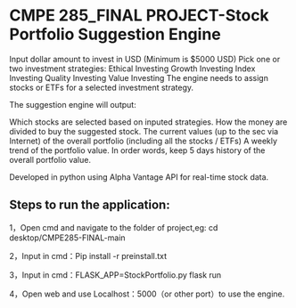# CMPE 285_FINAL PROJECT-Stock Portfolio Suggestion Engine

Input dollar amount to invest in USD (Minimum is $5000 USD)
Pick one or two investment strategies:
Ethical Investing
Growth Investing
Index Investing
Quality Investing
Value Investing
The engine needs to assign stocks or ETFs for a selected investment strategy. 

The suggestion engine will output:

Which stocks are selected based on inputed strategies.
How the money are divided to buy the suggested stock.
The current values (up to the sec via Internet) of the overall portfolio (including all the stocks / ETFs)
A weekly trend of the portfolio value. In order words, keep 5 days history of the overall portfolio value.

Developed in python using Alpha Vantage API for real-time stock data.

## Steps to run the application:

1，Open cmd and navigate to the folder of project,eg: cd desktop/CMPE285-FINAL-main

2，Input in cmd：Pip install -r preinstall.txt

3，Input in cmd：FLASK_APP=StockPortfolio.py flask run

4，Open web and use Localhost：5000（or other port）to use the engine.
